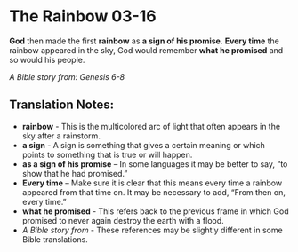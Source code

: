 The Rainbow 03-16
===================


**God** then made the first **rainbow** as **a sign of his
promise**. **Every time** the rainbow appeared in the sky, God would
remember **what he promised** and so would his people.

*A Bible story from: Genesis 6-8*

Translation Notes:
------------------

-   **rainbow** - This is the multicolored arc of light that often
    appears in the sky after a rainstorm.
-   **a sign** - A sign is something  that
    gives a certain meaning or which points to something that is true
    or will happen.
-   **as a sign of his promise** – In some languages it may be better to
    say, “to show that he had promised.”
-   **Every time** – Make sure it is clear that this means every time a
    rainbow appeared from that time on. It may be necessary to add,
    “From then on, every time.”
-   **what he promised** - This refers back to the previous frame in
    which God promised to never again destroy the earth with a flood.
-   *A Bible story from* - These references may be slightly different in
    some Bible translations.

